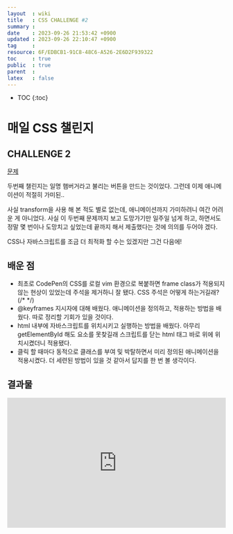 ```yaml
---
layout  : wiki
title   : CSS CHALLENGE #2 
summary : 
date    : 2023-09-26 21:53:42 +0900
updated : 2023-09-26 22:10:47 +0900
tag     : 
resource: 6F/EDBCB1-91C8-48C6-A526-2E6D2F939322
toc     : true
public  : true
parent  : 
latex   : false
---
```

* TOC
{:toc}

# 매일 CSS 챌린지 

## CHALLENGE 2
[문제](https://100dayscss.com/days/2/)

두번째 챌린지는 일명 햄버거라고 불리는 버튼을 만드는 것이었다. 그런데 이제 애니메이션이 적절히 가미된..

사실 transform을 사용 해 본 적도 별로 없는데, 애니메이션까지 가미하려니 여간 어려운 게 아니었다. 사실 이 두번째 문제까지 보고 도망가기만 일주일 넘게 하고, 하면서도 정말 몇 번이나 도망치고 싶었는데 끝까지 해서 제출했다는 것에 의의를 두어야 겠다.

CSS나 자바스크립트를 조금 더 최적화 할 수는 있겠지만 그건 다음에!

## 배운 점

- 최초로 CodePen의 CSS를 로컬 vim 환경으로 복붙하면 frame class가 적용되지 않는 현상이 있었는데 주석을 제거하니 잘 됐다. CSS 주석은 어떻게 하는거길래? (/* */)
- @keyframes 지시자에 대해 배웠다. 애니메이션을 정의하고, 적용하는 방법을 배웠다. 따로 정리할 기회가 있을 것이다.
- html 내부에 자바스크립트를 위치시키고 실행하는 방법을 배웠다. 아무리 getElementById 해도 요소를 못찾길래 스크립트를 닫는 html 태그 바로 위에 위치시켰더니 적용됐다.
- 클릭 할 때마다 동적으로 클래스를 부여 및 박탈하면서 미리 정의된 애니메이션을 적용시켰다. 더 세련된 방법이 있을 것 같아서 답지를 한 번 볼 생각이다.

## 결과물
<iframe height="300" style="width: 100%;" scrolling="no" title="Untitled" src="https://codepen.io/sunghyuk/embed/dywmBZJ?default-tab=html%2Cresult" frameborder="no" loading="lazy" allowtransparency="true" allowfullscreen="true">
  See the Pen <a href="https://codepen.io/sunghyuk/pen/dywmBZJ">
  Untitled</a> by sunghyuk (<a href="https://codepen.io/sunghyuk">@sunghyuk</a>)
  on <a href="https://codepen.io">CodePen</a>.
</iframe>
